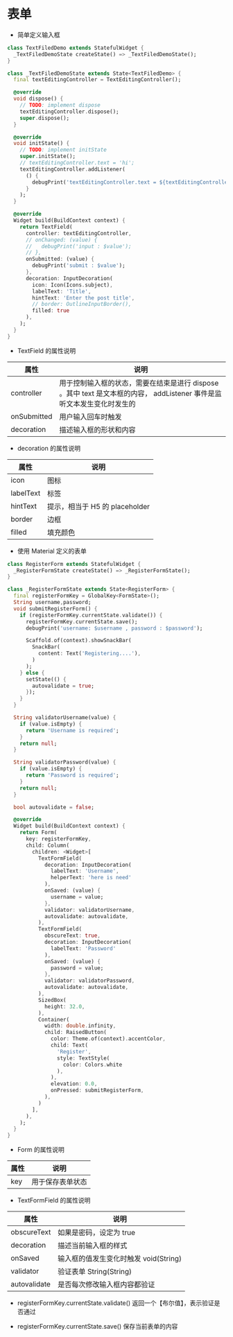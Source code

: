 # 表单

- 简单定义输入框

```dart
class TextFiledDemo extends StatefulWidget {
  _TextFiledDemoState createState() => _TextFiledDemoState();
}

class _TextFiledDemoState extends State<TextFiledDemo> {
  final textEditingController = TextEditingController();

  @override
  void dispose() {
    // TODO: implement dispose
    textEditingController.dispose();
    super.dispose();
  }

  @override
  void initState() {
    // TODO: implement initState
    super.initState();
    // textEditingController.text = 'hi';
    textEditingController.addListener(
      () {
        debugPrint('textEditingController.text = ${textEditingController.text}');
      }
    );
  }

  @override
  Widget build(BuildContext context) {
    return TextField(
      controller: textEditingController,
      // onChanged: (value) {
      //   debugPrint('input : $value');
      // },
      onSubmitted: (value) {
        debugPrint('submit : $value');
      },
      decoration: InputDecoration(
        icon: Icon(Icons.subject),
        labelText: 'Title',
        hintText: 'Enter the post title',
        // border: OutlineInputBorder(),
        filled: true
      ),
    );
  }
}
```

- TextField 的属性说明

| 属性 | 说明 |
| -- | -- |
| controller | 用于控制输入框的状态，需要在结束是进行 dispose 。其中 text 是文本框的内容， addListener 事件是监听文本发生变化时发生的 |
| onSubmitted | 用户输入回车时触发 |
| decoration | 描述输入框的形状和内容 |

- decoration 的属性说明

| 属性 | 说明 |
| -- | -- |
| icon | 图标 |
| labelText | 标签 |
| hintText | 提示，相当于 H5 的 placeholder |
| border | 边框 |
| filled | 填充颜色 |

- 使用 Material 定义的表单

```dart
class RegisterForm extends StatefulWidget {
  _RegisterFormState createState() => _RegisterFormState();
}

class _RegisterFormState extends State<RegisterForm> {
  final registerFormKey = GlobalKey<FormState>();
  String username,password;
  void submitRegisterForm() {
    if (registerFormKey.currentState.validate()) {
      registerFormKey.currentState.save();
      debugPrint('username: $username , password : $password');

      Scaffold.of(context).showSnackBar(
        SnackBar(
          content: Text('Registering....'),
        )
      );
    } else {
      setState(() {
        autovalidate = true;
      });
    }
  }

  String validatorUsername(value) {
    if (value.isEmpty) {
      return 'Username is required';
    }
    return null;
  }

  String validatorPassword(value) {
    if (value.isEmpty) {
      return 'Password is required';
    }
    return null;
  }

  bool autovalidate = false;

  @override
  Widget build(BuildContext context) {
    return Form(
      key: registerFormKey,
      child: Column(
        children: <Widget>[
          TextFormField(
            decoration: InputDecoration(
              labelText: 'Username',
              helperText: 'here is need'
            ),
            onSaved: (value) {
              username = value;
            },
            validator: validatorUsername,
            autovalidate: autovalidate,
          ),
          TextFormField(
            obscureText: true,
            decoration: InputDecoration(
              labelText: 'Password'
            ),
            onSaved: (value) {
              password = value;
            },
            validator: validatorPassword,
            autovalidate: autovalidate,
          ),
          SizedBox(
            height: 32.0,
          ),
          Container(
            width: double.infinity,
            child: RaisedButton(
              color: Theme.of(context).accentColor,
              child: Text(
                'Register',
                style: TextStyle(
                  color: Colors.white
                ),
              ),
              elevation: 0.0,
              onPressed: submitRegisterForm,
            ),
          )
        ],
      ),
    );
  }
}
```

- Form 的属性说明

| 属性 | 说明 |
| -- | -- |
| key | 用于保存表单状态 |

- TextFormField 的属性说明

| 属性 | 说明 |
| -- | -- |
| obscureText | 如果是密码，设定为 true |
| decoration | 描述当前输入框的样式 |
| onSaved | 输入框的值发生变化时触发 void(String) |
| validator | 验证表单 String(String) |
| autovalidate | 是否每次修改输入框内容都验证 |

- registerFormKey.currentState.validate() 返回一个【布尔值】，表示验证是否通过

- registerFormKey.currentState.save() 保存当前表单的内容
